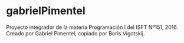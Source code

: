 # gabrielPimentel
Proyecto integrador de la materia Programación I del ISFT Nº151, 2016. Creado por Gabriel Pimentel, copiado por Boris Vigotskij.
